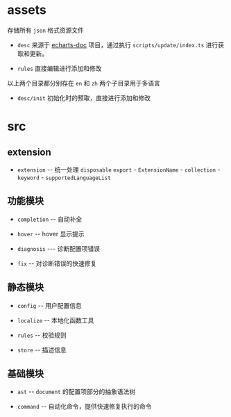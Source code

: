 # assets

存储所有 `json` 格式资源文件

* `desc` 来源于 [echarts-doc](https://github.com/apache/echarts-doc) 项目，通过执行 `scripts/update/index.ts` 进行获取和更新。

* `rules` 直接编辑进行添加和修改

以上两个目录都分别存在 `en` 和 `zh` 两个子目录用于多语言

* `desc/init` 初始化时的预取，直接进行添加和修改

# src

## extension

* `extension` -- 统一处理 `disposable`
    `export`
        - `ExtensionName`
        - `collection`
        - `keyword`
        - `supportedLanguageList`

## 功能模块

* `completion` -- 自动补全

* `hover` -- hover 显示提示

* `diagnosis` --- 诊断配置项错误

* `fix` -- 对诊断错误的快速修复

## 静态模块

* `config` -- 用户配置信息

* `localize` -- 本地化函数工具

* `rules` -- 校验规则

* `store` -- 描述信息

## 基础模块

* `ast` -- `document` 的配置项部分的抽象语法树

* `command` -- 自动化命令，提供快速修复执行的命令
